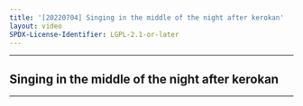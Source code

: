 ```yaml
---
title: '[20220704] Singing in the middle of the night after kerokan'
layout: video
SPDX-License-Identifier: LGPL-2.1-or-later
---
```


---

## Singing in the middle of the night after kerokan

<div class="container">
  <video-js id="my-video" class="vjs-fluid vjs-layout-medium" controls preload="auto" poster="https://cdn.discordapp.com/attachments/1083515523846914179/1084480105910374582/20220704.jpg">
    <source src="https://xx58j-my.sharepoint.com/:v:/g/personal/peekaboo_xx58j_onmicrosoft_com/EUitMA5T7JpEsY3x-9kgMM8BdhsRecIOaLdu7bcZEn4YNw?download=1" type="video/mp4"/>
  </video-js>
</div>

---
